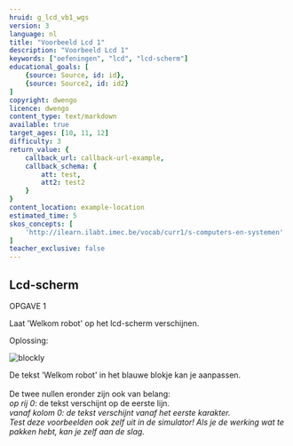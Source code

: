 ```yaml
---
hruid: g_lcd_vb1_wgs
version: 3
language: nl
title: "Voorbeeld Lcd 1"
description: "Voorbeeld Lcd 1"
keywords: ["oefeningen", "lcd", "lcd-scherm"]
educational_goals: [
    {source: Source, id: id}, 
    {source: Source2, id: id2}
]
copyright: dwengo
licence: dwengo
content_type: text/markdown
available: true
target_ages: [10, 11, 12]
difficulty: 3
return_value: {
    callback_url: callback-url-example,
    callback_schema: {
        att: test,
        att2: test2
    }
}
content_location: example-location
estimated_time: 5
skos_concepts: [
    'http://ilearn.ilabt.imec.be/vocab/curr1/s-computers-en-systemen'
]
teacher_exclusive: false
---
```

## Lcd-scherm

OPGAVE 1

Laat 'Welkom robot' op het lcd-scherm verschijnen.

Oplossing:

![blockly](@learning-object/lcd_m1/nl/3)

<div class="alert alert-box alert-success">
De tekst 'Welkom robot' in het blauwe blokje kan je aanpassen.<br><br>
De twee nullen eronder zijn ook van belang:<br>
<em>op rij 0</em>: de tekst verschijnt op de eerste lijn.<br>
<em> vanaf kolom 0: de tekst verschijnt vanaf het eerste karakter.
</div>

<div class="alert alert-box alert-warning">
<em>Test deze voorbeelden ook zelf uit in de simulator! Als je de werking wat te pakken hebt, kan je zelf aan de slag.</em>
</div>